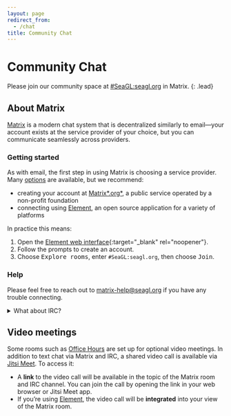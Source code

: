 ```yaml
---
layout: page
redirect_from:
  - /chat
title: Community Chat
---
```


# Community Chat

Please join our community space at [#SeaGL:seagl.org] in Matrix.
{: .lead}

## About Matrix

[Matrix] is a modern chat system that is decentralized similarly to email—your account exists at the service provider of your choice, but you can communicate seamlessly across providers.

### Getting started

As with email, the first step in using Matrix is choosing a service provider. Many [options][Matrix options] are available, but we recommend:

  - creating your account at [Matrix*.org*][Matrix.org], a public service operated by a non-profit foundation
  - connecting using [Element], an open source application for a variety of platforms

In practice this means:

 1. Open the [Element web interface]{:target="_blank" rel="noopener"}.
 1. Follow the prompts to create an account.
 1. Choose <samp>Explore rooms</samp>, enter `#SeaGL:seagl.org`, then choose <samp>Join</samp>.

### Help

Please feel free to reach out to <matrix-help@seagl.org> if you have any trouble connecting.

<details markdown="1"><summary>What about IRC?</summary>

In the past SeaGL’s community chat was [bridged][Matrix bridges] between Matrix and IRC, but maintaining this was technically challenging and it fell into disuse. If you’d like to help restore it, please get in touch!

</details>

## Video meetings

Some rooms such as [Office Hours] are set up for optional video meetings. In addition to text chat via Matrix and IRC, a shared video call is available via [Jitsi Meet]. To access it:

  - A **link** to the video call will be available in the topic of the Matrix room and IRC channel. You can join the call by opening the link in your web browser or Jitsi Meet app.
  - If you’re using [Element], the video call will be **integrated** into your view of the Matrix room.


[#SeaGL:seagl.org]: https://matrix.to/#/#SeaGL:seagl.org
[Element]: https://element.io/
[Element web interface]: https://app.element.io/
[Jitsi Meet]: https://jitsi.org/jitsi-meet/
[Matrix]: https://matrix.org/
[Matrix.org]: https://matrix.org/about/
[Matrix bridges]: https://matrix.org/bridges/
[Matrix options]: https://matrix.org/try-matrix/
[Office Hours]: /cfp
